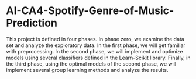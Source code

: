 # AI-CA4-Spotify-Genre-of-Music-Prediction
This project is defined in four phases. In phase zero, we examine the data set and analyze the exploratory data. In the first phase, we will get familiar with preprocessing. In the second phase, we will implement and optimize models using several classifiers defined in the Learn-Scikit library. Finally, in the third phase, using the optimal models of the second phase, we will implement several group learning methods and analyze the results.
